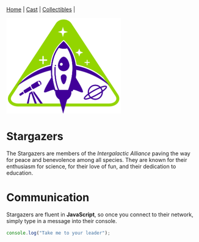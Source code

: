 [Home](README.md) | [Cast](Cast.md) | [Collectibles](Collectibles.md) | 

<img src="images/logo_stargazers_bug.svg" alt="Stargazers Logo" style="width:300px">

# Stargazers

The Stargazers are members of the _Intergalactic Alliance_ paving the way for peace and benevolence among all species. They are known for their enthusiasm for science, for their love of fun, and their dedication to education.

# Communication

Stargazers are fluent in **JavaScript**, so once you connect to their network, simply type in a message into their console.

```js
console.log("Take me to your leader");
```
